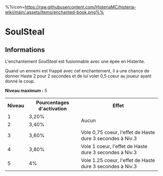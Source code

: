 %%icon=https://raw.githubusercontent.com/HisteriaMC/histeria-wiki/main/.assets/items/enchanted-book.png%%
# SoulSteal

## Informations
L'enchantement *SoulSteal* est fusionnable avec une épée en Histerite.

Quand un ennemi est frappé avec cet enchantement, il a une chance de donner Haste 2 pour 2 secondes et de lui voler 0,5 coeur au joueur ayant donné le coup.  

**Niveau maximum :** 5  

<table>
  <tr>
    <th>Niveau</th>
    <th>Pourcentages d'activation</th>
    <th>Effet</th>
  </tr>
  <tr>
    <td>1</td>
    <td>3,20%</td>
    <td rowspan="2">Aucun</td>
  </tr>
  <tr>
    <td>2</td>
    <td>3,40%</td>
  </tr>
  <tr>
    <td>3</td>
    <td>3,60%</td>
    <td>Vole 0,75 coeur, l'effet de Haste dure 3 secondes à Niv.3</td>
  </tr>
  <tr>
    <td>4</td>
    <td>3,80%</td>
    <td>Vole 1 coeur, l'effet de Haste dure 3 secondes à Niv.3</td>
  </tr>
  <tr>
    <td>5</td>
    <td>4%</td>
    <td>Vole 1.25 coeur, l'effet de Haste dure 3 secondes à Niv.3</td>
   </tr>
</table>
